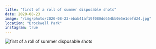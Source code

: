 ```yaml
---
title: "first of a roll of summer disposable shots"
date: 2020-08-23
image: "/img/photo/2020-08-23-ebab41af19f080dd654bb0e5e1defd24.jpg"
location: "Brockwell Park"
instagram: true
---
```


![first of a roll of summer disposable shots](/img/photo/2020-08-23-ebab41af19f080dd654bb0e5e1defd24.jpg)

